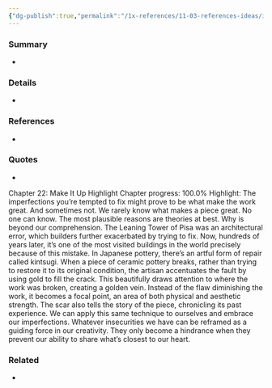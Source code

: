 ```yaml
---
{"dg-publish":true,"permalink":"/1x-references/11-03-references-ideas/imperfections-might-make-our-work-great/","title":"Imperfections might make our work great","dgShowBacklinks":false}
---
```



### Summary
- 

### Details
- 

### References
- 

### Quotes
- 
Chapter 22: Make It Up
Highlight
Chapter progress: 100.0%
Highlight: The imperfections you’re tempted to fix might prove to be what make the work great. And sometimes not. We rarely know what makes a piece great. No one can know. The most plausible reasons are theories at best. Why is beyond our comprehension.
			The Leaning Tower of Pisa was an architectural error, which builders further exacerbated by trying to fix. Now, hundreds of years later, it’s one of the most visited buildings in the world precisely because of this mistake.
			In Japanese pottery, there’s an artful form of repair called kintsugi. When a piece of ceramic pottery breaks, rather than trying to restore it to its original condition, the artisan accentuates the fault by using gold to fill the crack. This beautifully draws attention to where the work was broken, creating a golden vein. Instead of the flaw diminishing the work, it becomes a focal point, an area of both physical and aesthetic strength. The scar also tells the story of the piece, chronicling its past experience.
			We can apply this same technique to ourselves and embrace our imperfections. Whatever insecurities we have can be reframed as a guiding force in our creativity. They only become a hindrance when they prevent our ability to share what’s closest to our heart.


### Related
- 